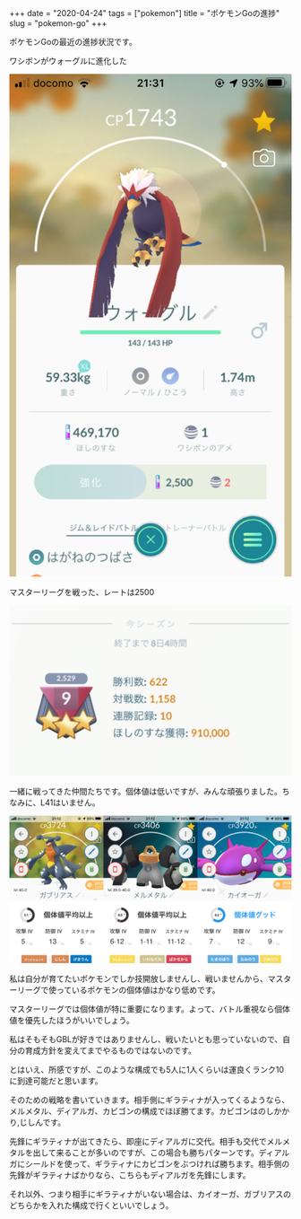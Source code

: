 +++
date = "2020-04-24"
tags = ["pokemon"]
title = "ポケモンGoの進捗"
slug = "pokemon-go"
+++

ポケモンGoの最近の進捗状況です。

ワシボンがウォーグルに進化した

![](https://github.com/syui/mstdn.page/raw/master/img/mastodon/media_attachments/files/000/000/008/small/74ef77678e93ea4b.png)

マスターリーグを戦った、レートは2500

![](https://github.com/syui/mstdn.page/raw/master/img/mastodon/media_attachments/files/000/000/007/small/3cd4645ec8bd9657.jpeg)

一緒に戦ってきた仲間たちです。個体値は低いですが、みんな頑張りました。ちなみに、L41はいません。

![](https://github.com/syui/mstdn.page/raw/master/img/mastodon/media_attachments/files/000/000/006/small/c1d639225a913b1f.png)

私は自分が育てたいポケモンでしか技開放しませんし、戦いませんから、マスターリーグで使っているポケモンの個体値はかなり低めです。

マスターリーグでは個体値が特に重要になります。よって、バトル重視なら個体値を優先したほうがいいでしょう。

私はそもそもGBLが好きではありませんし、戦いたいとも思っていないので、自分の育成方針を変えてまでやるものではないのです。

とはいえ、所感ですが、このような構成でも5人に1人くらいは運良くランク10に到達可能だと思います。

そのための戦略を書いていきます。相手側にギラティナが入ってくるようなら、メルメタル、ディアルガ、カビゴンの構成でほぼ勝てます。カビゴンはのしかかり,じしんです。

先鋒にギラティナが出てきたら、即座にディアルガに交代。相手も交代でメルメタルを出して来ることが多いのですが、この場合も勝ちパターンです。ディアルガにシールドを使って、ギラティナにカビゴンをぶつければ勝ちます。相手側の先鋒がギラティナばかりなら、こちらもディアルガを先鋒にします。

それ以外、つまり相手にギラティナがいない場合は、カイオーガ、ガブリアスのどちらかを入れた構成で行くといいでしょう。

